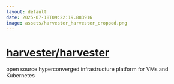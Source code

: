 ```yaml
---
layout: default
date: 2025-07-18T09:22:19.883916
image: assets/harvester_harvester_cropped.png
---
```


# [harvester/harvester](https://github.com/harvester/harvester)

open source hyperconverged infrastructure platform for VMs and Kubernetes

